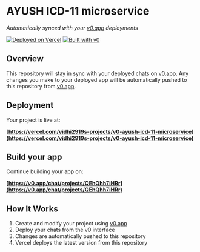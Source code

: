 # AYUSH ICD-11 microservice

*Automatically synced with your [v0.app](https://v0.app) deployments*

[![Deployed on Vercel](https://img.shields.io/badge/Deployed%20on-Vercel-black?style=for-the-badge&logo=vercel)](https://vercel.com/vidhi2919s-projects/v0-ayush-icd-11-microservice)
[![Built with v0](https://img.shields.io/badge/Built%20with-v0.app-black?style=for-the-badge)](https://v0.app/chat/projects/QEhQhh7iHRr)

## Overview

This repository will stay in sync with your deployed chats on [v0.app](https://v0.app).
Any changes you make to your deployed app will be automatically pushed to this repository from [v0.app](https://v0.app).

## Deployment

Your project is live at:

**[https://vercel.com/vidhi2919s-projects/v0-ayush-icd-11-microservice](https://vercel.com/vidhi2919s-projects/v0-ayush-icd-11-microservice)**

## Build your app

Continue building your app on:

**[https://v0.app/chat/projects/QEhQhh7iHRr](https://v0.app/chat/projects/QEhQhh7iHRr)**

## How It Works

1. Create and modify your project using [v0.app](https://v0.app)
2. Deploy your chats from the v0 interface
3. Changes are automatically pushed to this repository
4. Vercel deploys the latest version from this repository